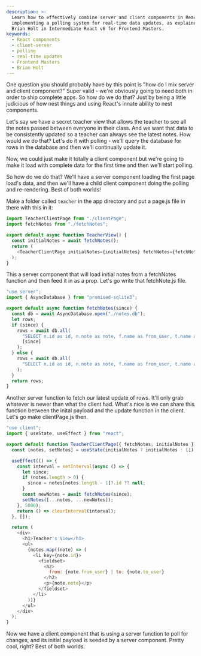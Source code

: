 ```yaml
---
description: >-
  Learn how to effectively combine server and client components in React by
  implementing a polling system for real-time data updates, as explained by
  Brian Holt in Intermediate React v6 for Frontend Masters.
keywords:
  - React components
  - client-server
  - polling
  - real-time updates
  - Frontend Masters
  - Brian Holt
---
```

One question you should probably have by this point is "how do I mix server and client component?" Super valid - we're obviously going to need both in order to ship complete apps. So how do we do that? Just by being a little judicious of how nest things and using React's innate ability to nest components.

Let's say we have a secret teacher view that allows the teacher to see all the notes passed between everyone in their class. And we want that data to be consistently updated so a teacher can always see the latest notes. How would we do that? Let's do it with polling - we'll query the database for rows in the database and then we'll continually update it.

Now, we could just make it totally a client component but we're going to make it load with complete data for the first time and then we'll start polling.

So how do we do that? We'll have a server component loading the first page load's data, and then we'll have a child client component doing the polling and re-rendering. Best of both worlds!

Make a folder called `teacher` in the app directory and put a page.js file in there with this in it:

```javascript
import TeacherClientPage from "./clientPage";
import fetchNotes from "./fetchNotes";

export default async function TeacherView() {
  const initialNotes = await fetchNotes();
  return (
    <TeacherClientPage initialNotes={initialNotes} fetchNotes={fetchNotes} />
  );
}
```

This a server component that will load initial notes from a fetchNotes function and then feed it in as a prop. Let's go write that fetchNote.js file.

```javascript
"use server";
import { AsyncDatabase } from "promised-sqlite3";

export default async function fetchNotes(since) {
  const db = await AsyncDatabase.open("./notes.db");
  let rows;
  if (since) {
    rows = await db.all(
      "SELECT n.id as id, n.note as note, f.name as from_user, t.name as to_user FROM notes n JOIN users f ON f.id = n.from_user JOIN users t ON t.id = n.to_user WHERE n.id > ? LIMIT 50",
      [since]
    );
  } else {
    rows = await db.all(
      "SELECT n.id as id, n.note as note, f.name as from_user, t.name as to_user FROM notes n JOIN users f ON f.id = n.from_user JOIN users t ON t.id = n.to_user LIMIT 50"
    );
  }
  return rows;
}
```

Another server function to fetch our latest update of rows. It'll only grab whatever is newer than what the client had. What's nice is we can share this function between the inital payload and the update function in the client. Let's go make clientPage.js then.

```javascript
"use client";
import { useState, useEffect } from "react";

export default function TeacherClientPage({ fetchNotes, initialNotes }) {
  const [notes, setNotes] = useState(initialNotes ? initialNotes : []);

  useEffect(() => {
    const interval = setInterval(async () => {
      let since;
      if (notes.length > 0) {
        since = notes[notes.length - 1]?.id ?? null;
      }
      const newNotes = await fetchNotes(since);
      setNotes([...notes, ...newNotes]);
    }, 5000);
    return () => clearInterval(interval);
  }, []);

  return (
    <div>
      <h1>Teacher's View</h1>
      <ul>
        {notes.map((note) => (
          <li key={note.id}>
            <fieldset>
              <h2>
                from: {note.from_user} | to: {note.to_user}
              </h2>
              <p>{note.note}</p>
            </fieldset>
          </li>
        ))}
      </ul>
    </div>
  );
}
```

Now we have a client component that is using a server function to poll for changes, and its initial payload is seeded by a server component. Pretty cool, right? Best of both worlds.

